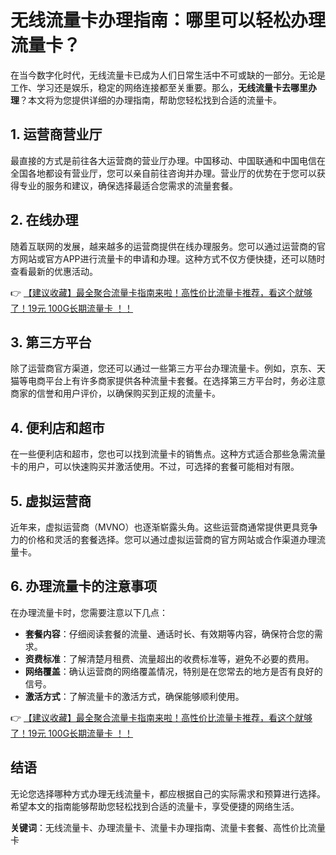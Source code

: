 # 无线流量卡办理指南：哪里可以轻松办理流量卡？

在当今数字化时代，无线流量卡已成为人们日常生活中不可或缺的一部分。无论是工作、学习还是娱乐，稳定的网络连接都至关重要。那么，**无线流量卡去哪里办理**？本文将为您提供详细的办理指南，帮助您轻松找到合适的流量卡。

## 1. 运营商营业厅

最直接的方式是前往各大运营商的营业厅办理。中国移动、中国联通和中国电信在全国各地都设有营业厅，您可以亲自前往咨询并办理。营业厅的优势在于您可以获得专业的服务和建议，确保选择最适合您需求的流量套餐。

## 2. 在线办理

随着互联网的发展，越来越多的运营商提供在线办理服务。您可以通过运营商的官方网站或官方APP进行流量卡的申请和办理。这种方式不仅方便快捷，还可以随时查看最新的优惠活动。

👉 [【建议收藏】最全聚合流量卡指南来啦！高性价比流量卡推荐，看这个就够了！19元 100G长期流量卡 ！！](https://bit.ly/Liuliangka)

## 3. 第三方平台

除了运营商官方渠道，您还可以通过一些第三方平台办理流量卡。例如，京东、天猫等电商平台上有许多商家提供各种流量卡套餐。在选择第三方平台时，务必注意商家的信誉和用户评价，以确保购买到正规的流量卡。

## 4. 便利店和超市

在一些便利店和超市，您也可以找到流量卡的销售点。这种方式适合那些急需流量卡的用户，可以快速购买并激活使用。不过，可选择的套餐可能相对有限。

## 5. 虚拟运营商

近年来，虚拟运营商（MVNO）也逐渐崭露头角。这些运营商通常提供更具竞争力的价格和灵活的套餐选择。您可以通过虚拟运营商的官方网站或合作渠道办理流量卡。

## 6. 办理流量卡的注意事项

在办理流量卡时，您需要注意以下几点：

- **套餐内容**：仔细阅读套餐的流量、通话时长、有效期等内容，确保符合您的需求。
- **资费标准**：了解清楚月租费、流量超出的收费标准等，避免不必要的费用。
- **网络覆盖**：确认运营商的网络覆盖情况，特别是在您常去的地方是否有良好的信号。
- **激活方式**：了解流量卡的激活方式，确保能够顺利使用。

👉 [【建议收藏】最全聚合流量卡指南来啦！高性价比流量卡推荐，看这个就够了！19元 100G长期流量卡 ！！](https://bit.ly/Liuliangka)

## 结语

无论您选择哪种方式办理无线流量卡，都应根据自己的实际需求和预算进行选择。希望本文的指南能够帮助您轻松找到合适的流量卡，享受便捷的网络生活。

**关键词**：无线流量卡、办理流量卡、流量卡办理指南、流量卡套餐、高性价比流量卡